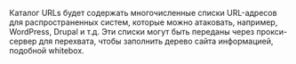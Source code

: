 Каталог URLs будет содержать многочисленные списки URL-адресов для распространенных систем, которые можно атаковать, например, WordPress, Drupal и т.д. Эти списки могут быть переданы через прокси-сервер для перехвата, чтобы заполнить дерево сайта информацией, подобной whitebox.